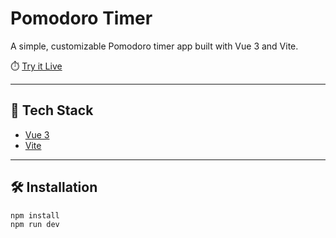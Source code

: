 # Pomodoro Timer

A simple, customizable Pomodoro timer app built with Vue 3 and Vite.

⏱️ [Try it Live](https://winnerxsinclair.github.io/Pomodoro/)

---

## 🚀 Tech Stack
- [Vue 3](https://vuejs.org/)
- [Vite](https://vitejs.dev/)

---

## 🛠️ Installation

```bash
npm install
npm run dev
